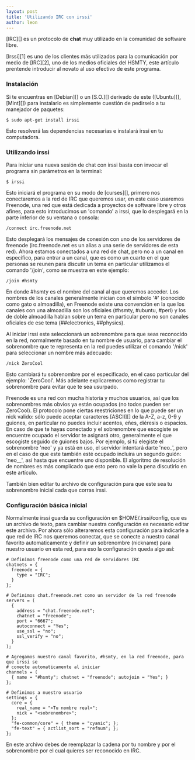 ```yaml
---
layout: post
title: 'Utilizando IRC con irssi'
author: leon
---
```


[IRC][] es un protocolo de **chat** muy utilizado en la comunidad de software libre.

[Irssi][1] es uno de los clientes más utilizados para la comunicación por medio de [IRC][2], uno de los medios
oficiales del HSMTY, este artículo prentende introducir al novato al uso efectivo de este programa.

### Instalación

Si te encuentras en [Debian][] o un [S.O.][] derivado de este ([Ubuntu][], [Mint][]) para instalarlo es simplemente
cuestión de pedirselo a tu manejador de paquetes:

    $ sudo apt-get install irssi
    
Esto resolverá las dependencias necesarias e instalará irssi en tu computadora.  

### Utilizando irssi

Para iniciar una nueva sesión de chat con irssi basta con invocar el programa sin parámetros en la
terminal:

    $ irssi
    
Esto iniciará el programa en su modo de [curses][], primero nos conectaremos a la red de IRC que queremos
usar, en este caso usaremos Freenode, una red que está dedicada a proyectos de software libre y otros
afines, para esto introducimos un 'comando' a irssi, que lo desplegará en la parte inferior de su ventana
o consola:

    /connect irc.freenode.net
    
Esto desplegará los mensajes de conexión con uno de los servidores de freenode (irc.freenode.net es un alias
a una serie de servidores de esta red). Ahora estamos conectados a una red de chat, pero no a un canal en 
específico, para entrar a un canal, que es como un cuarto en el que personas se reunen para discutir un tema en
particular utilizamos el comando '/join', como se muestra en este ejemplo:

    /join #hsmty
    
En donde #hsmty es el nombre del canal al que queremos acceder. Los nombres de los canales generalmente inician
con el símbolo '#' (conocido como gato o almoadilla), en Freenode existe una convención en la que los canales
con una almoadilla son los oficiales (#hsmty, #ubuntu, #perl) y los de doble almoadilla hablan sobre un tema en
particular pero no son canales oficiales de ese tema (##electronics, ##physics).        

Al iniciar irssi este seleccionará un sobrenombre para que seas reconocido en la red, normalmente basado en tu
nombre de usuario, para cambiar el sobrenombre que te representa en la red puedes utilizar el comando '/nick'
para seleccionar un nombre más adecuado:
    
    /nick ZeroCool

Esto cambiará tu sobrenombre por el especificado, en el caso particular del ejemplo: 'ZeroCool'. Más adelante
explicaremos como registrar tu sobrenombre para evitar que te sea usurpado.

Freenode es una red con mucha historia y muchos usuarios, así que los sobrenombres más obvios ya están ocupados
(no todos pueden ser ZeroCool). El protocolo pone ciertas reestriciones en lo que puede ser un nick valido: sólo 
puede aceptar caracteres [ASCII][] de la A-Z, a-z, 0-9 y guiones, en particular no puedes incluir acentos, eñes,
diéresis o espacios. En caso de que te hayas conectado y el sobrenombre que escogiste se encuentre ocupado el
servidor te asignará otro, generalmente el que escogiste seguido de guiones bajos. Por ejemplo, si tú elegiste 
el sobrenombre 'neo' y ya está en uso, el servidor intentará darte 'neo_', pero en el caso de que este también
esté ocupado incluira un segundo guión: 'neo__', así hasta que encuentre uno disponible. El algoritmo de 
resolución de nombres es más complicado que esto pero no vale la pena discutirlo en este artículo.

También bien editar tu archivo de configuración para que este sea tu sobrenombre inicial cada que corras irssi.

### Configuración básica inicial

Normalmente irssi guarda su configuración en $HOME/.irssi/config, que es un archivo de texto, para cambiar nuestra
configuración es necesario editar este archivo. Por ahora sólo alteraremos esta configuración para indicarle a que
red de IRC nos queremos conectar, que se conecte a nuestro canal favorito automaticamente y definir un sobrenombre
(nickname) para nuestro usuario en esta red, para eso la configuración queda algo así:

    # Definimos freenode como una red de servidores IRC
    chatnets = {
      freenode = {
        type = "IRC";
      }
    };
    
    # Definimos chat.freenode.net como un servidor de la red freenode
    servers = (
      {
        address = "chat.freenode.net";
        chatnet = "freenode";
        port = "6667";
        autoconnect = "Yes";
        use_ssl = "no";
        ssl_verify = "no";
      }
    );
    
    # Agregamos nuestro canal favorito, #hsmty, en la red freenode, para que irssi se
    # conecte automaticamente al iniciar
    channels = (
      { name = "#hsmty"; chatnet = "freenode"; autojoin = "Yes"; }
    };

    # Definimos a nuestro usuario
    settings = {
      core = {
        real_name = "<Tu nombre real>";
        nick = "<sobrenombre>";
      };
      "fe-common/core" = { theme = "cyanic"; };
      "fe-text" = { actlist_sort = "refnum"; };
    };
    

En este archivo debes de reemplazar la cadena <Tu nombre real> por tu nombre y <sobrenombre> por el sobrenombre
por el cual quieres ser reconocido en IRC.
